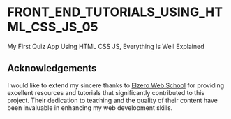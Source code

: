 # FRONT_END_TUTORIALS_USING_HTML_CSS_JS_05

My First Quiz App Using HTML CSS JS, Everything Is Well Explained


## Acknowledgements

I would like to extend my sincere thanks to [Elzero Web School](https://elzero.org) for providing excellent resources and tutorials that significantly contributed to this project. Their dedication to teaching and the quality of their content have been invaluable in enhancing my web development skills.
